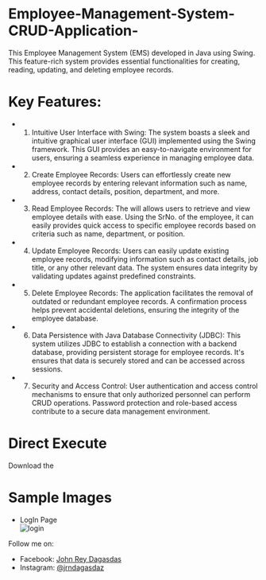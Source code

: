 # Employee-Management-System-CRUD-Application-
This Employee Management System (EMS) developed in Java using Swing. This feature-rich system provides essential functionalities for creating, reading, updating, and deleting employee records.

# Key Features:
+ 1. Intuitive User Interface with Swing:
     The system boasts a sleek and intuitive graphical user interface (GUI) implemented using the Swing framework. This GUI provides an easy-to-navigate environment for users, ensuring a seamless experience in managing employee data.

+ 2. Create Employee Records:
     Users can effortlessly create new employee records by entering relevant information such as name, address, contact details, position, department, and more.

+ 3. Read Employee Records:
     The will allows users to retrieve and view employee details with ease. Using the SrNo. of the employee, it can easily provides quick access to specific employee records based on criteria such as name, department, or position.

+ 4. Update Employee Records:
Users can easily update existing employee records, modifying information such as contact details, job title, or any other relevant data. The system ensures data integrity by validating updates against predefined constraints.

+ 5. Delete Employee Records:
     The application facilitates the removal of outdated or redundant employee records. A confirmation process helps prevent accidental deletions, ensuring the integrity of the employee database.

+ 6. Data Persistence with Java Database Connectivity (JDBC):
     This system utilizes JDBC to establish a connection with a backend database, providing persistent storage for employee records. It's ensures that data is securely stored and can be accessed across sessions.

+ 7. Security and Access Control:
     User authentication and access control mechanisms to ensure that only authorized personnel can perform CRUD operations. Password protection and role-based access contribute to a secure data management environment.

# Direct Execute
Download the 


# Sample Images
+ LogIn Page <br />
![login](https://github.com/JrdProg/Employee-Management-System-CRUD-Application-/assets/136809827/e743a132-7709-4f4f-8441-d11a99e7b8e7)


Follow me on:
+ Facebook: <a href="https://facebook.com/chenzokiwasashi">John Rey Dagasdas</a>
+ Instagram: <a href="https://instagram.com/jrndagasdaz">@jrndagasdaz</a>
